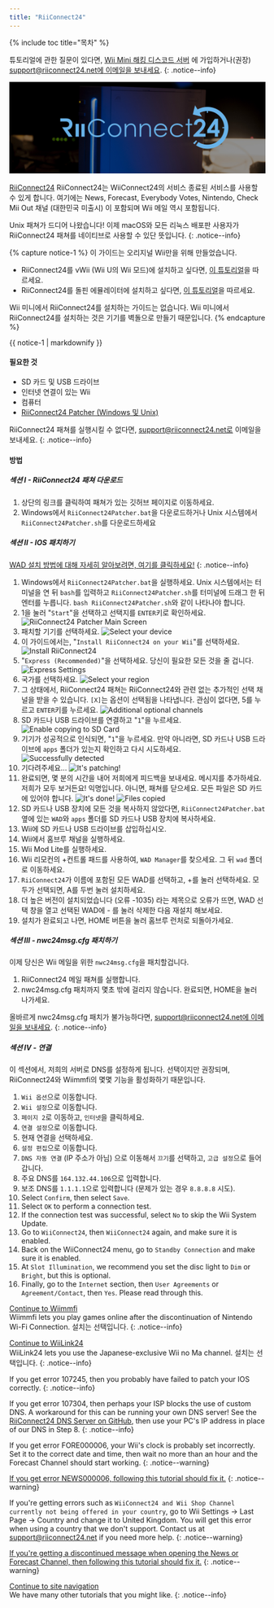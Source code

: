 ```yaml
---
title: "RiiConnect24"
---
```


{% include toc title="목차" %}

튜토리얼에 관한 질문이 있다면, [Wii Mini 해킹 디스코드 서버](https://discord.gg/rc24) 에 가입하거나(권장) [support@riiconnect24.net에 이메일을 보내세요](mailto:support@riiconnect24.net).
{: .notice--info}

![RiiConnect24 로고](/images/WiiRC24Logo.jpg)

[RiiConnect24](https://rc24.xyz/) RiiConnect24는 WiiConnect24의 서비스 종료된 서비스를 사용할 수 있게 합니다. 여기에는 News, Forecast, Everybody Votes, Nintendo, Check Mii Out 채널 (대한민국 미출시) 이 포함되며 Wii 메일 역시 포함됩니다.

Unix 패쳐가 드디어 나왔습니다! 이제 macOS와 모든 리눅스 배포판 사용자가 RiiConnect24 패쳐를 네이티브로 사용할 수 있단 뜻입니다.
{: .notice--info}

{% capture notice-1 %}
이 가이드는 오리지널 Wii만을 위해 만들었습니다.

- RiiConnect24를 vWii (Wii U의 Wii 모드)에 설치하고 싶다면, [이 튜토리얼](riiconnect24-vwii)을 따르세요.
- RiiConnect24를 돌핀 에뮬레이터에 설치하고 싶다면, [이 튜토리얼](riiconnect24-dolphin)을 따르세요.

Wii 미니에서 RiiConnect24를 설치하는 가이드는 없습니다. Wii 미니에서 RiiConnect24를 설치하는 것은 기기를 벽돌으로 만들기 때문입니다.
{% endcapture %}

<div class="notice--warning">{{ notice-1 | markdownify }}</div>

#### 필요한 것

* SD 카드 및 USB 드라이브
* 인터넷 연결이 있는 Wii
* 컴퓨터
* [RiiConnect24 Patcher (Windows 및 Unix)](https://github.com/RiiConnect24/RiiConnect24-Patcher/releases)

RiiConnect24 패쳐를 실행시킬 수 없다면, support@riiconnect24.net로 이메일을 보내세요.
{: .notice--info}

#### 방법

##### 섹션 I - RiiConnect24 패쳐 다운로드

1. 상단의 링크를 클릭하여 패쳐가 있는 깃허브 페이지로 이동하세요.
2. Windows에서 `RiiConnect24Patcher.bat`을 다운로드하거나 Unix 시스템에서 `RiiConnect24Patcher.sh`를 다운로드하세요

##### 섹션 II - IOS 패치하기

[WAD 설치 방법에 대해 자세히 알아보려면, 여기를 클릭하세요!](wiimodlite)
{: .notice--info}

1. Windows에서 `RiiConnect24Patcher.bat`을 실행하세요. Unix 시스템에서는 터미널을 연 뒤 `bash`를 입력하고 `RiiConnect24Patcher.sh`를 터미널에 드래그 한 뒤 엔터를 누릅니다. `bash RiiConnect24Patcher.sh`와 같이 나타나야 합니다.
2. 1을 눌러 "`Start`"을 선택하고 선택지를 `ENTER`키로 확인하세요. ![RiiConnect24 Patcher Main Screen](/images/RC24_Patcher/1.JPG)
3. 패치할 기기를 선택하세요. ![Select your device](/images/RC24_Patcher/2.JPG)
4. 이 가이드에서는, "`Install RiiConnect24 on your Wii`"를 선택하세요. ![Install RiiConnect24](/images/RC24_Patcher/3.JPG)
5. "`Express (Recommended)`"을 선택하세요. 당신이 필요한 모든 것을 줄 겁니다. ![Express Settings](/images/RC24_Patcher/4.JPG)
6. 국가를 선택하세요. ![Select your region](/images/RC24_Patcher/5.JPG)
7. 그 상태에서, RiiConnect24 패쳐는 RiiConnect24와 관련 없는 추가적인 선택 채널을 받을 수 있습니다. `[X]`는 옵션이 선택됨을 나타냅니다. 관심이 없다면, 5를 누르고 `ENTER`키를 누르세요. ![Additional optional channels](/images/RC24_Patcher/6.JPG)
7. SD 카드나 USB 드라이브를 연결하고 "`1`"을 누르세요. ![Enable copying to SD Card](/images/RC24_Patcher/7.JPG)
8. 기기가 성공적으로 인식되면, "`1`"을 누르세요. 만약 아니라면, SD 카드나 USB 드라이브에 `apps` 폴더가 있는지 확인하고 다시 시도하세요. ![Successfully detected](/images/RC24_Patcher/8.JPG)
9. 기다려주세요... ![It's patching!](/images/RC24_Patcher/9.JPG)
10. 완료되면, 몇 분의 시간을 내어 저희에게 피드백을 보내세요. 메시지를 추가하세요. 저희가 모두 보거든요! 익명입니다. 아니면, 패쳐를 닫으세요. 모든 파일은 SD 카드에 있어야 합니다. ![It's done!](/images/RC24_Patcher/10.JPG) ![Files copied](/images/RC24_Patcher/11.PNG)
11. SD 카드나 USB 장치에 모든 것을 복사하지 않았다면, `RiiConnect24Patcher.bat` 옆에 있는 `WAD`와 `apps` 폴더를 SD 카드나 USB 장치에 복사하세요.
12. Wii에 SD 카드나 USB 드라이브를 삽입하십시오.
13. Wii에서 홈브루 채널을 실행하세요.
14. Wii Mod Lite를 실행하세요.
15. Wii 리모컨의 +컨트롤 패드를 사용하여, `WAD Manager`를 찾으세요. 그 뒤 `wad` 폴더로 이동하세요.
16. `RiiConnect24`가 이름에 포함된 모든 WAD를 선택하고, +를 눌러 선택하세요. 모두가 선택되면, A를 두번 눌러 설치하세요.
17. 더 높은 버전이 설치되었습니다 (오류 -1035) 라는 제목으로 오류가 뜨면, WAD 선택 창을 열고 선택된 WAD에 - 를 눌러 삭제한 다음 재설치 해보세요.
18. 설치가 완료되고 나면, HOME 버튼을 눌러 홈브루 런처로 되돌아가세요.

##### 섹션 III - nwc24msg.cfg 패치하기

이제 당신은 Wii 메일을 위한 `nwc24msg.cfg`을 패치할겁니다.

1. RiiConnect24 메일 패쳐를 실행합니다.
2. nwc24msg.cfg 패치까지 몇초 밖에 걸리지 않습니다. 완료되면, HOME을 눌러 나가세요.

올바르게 nwc24msg.cfg 패치가 불가능하다면, [support@riiconnect24.net에 이메일을 보내세요](mailto:support@riiconnect24.net).
{: .notice--info}

##### 섹션 IV - 연결

이 섹션에서, 저희의 서버로 DNS를 설정하게 됩니다. 선택이지만 권장되며, RiiConnect24와 Wiimmfi의 몇몇 기능을 활성화하기 때문입니다.

1. `Wii 옵션`으로 이동합니다.
2. `Wii 설정`으로 이동합니다.
3. `페이지 2`로 이동하고, `인터넷`을 클릭하세요.
4. `연결 설정`으로 이동합니다.
5. 현재 연결을 선택하세요.
6. `설정 편집`으로 이동합니다.
7. `DNS 자동 연결` (IP 주소가 아님) 으로 이동해서 `끄기`를 선택하고, `고급 설정`으로 들어갑니다.
8. 주요 DNS를 `164.132.44.106`으로 입력합니다.
9. 보조 DNS를 `1.1.1.1`으로 입력합니다 (문제가 있는 경우 `8.8.8.8` 시도).
10. Select `Confirm`, then select `Save`.
11. Select `OK` to perform a connection test.
12. If the connection test was successful, select `No` to skip the Wii System Update.
13. Go to `WiiConnect24`, then `WiiConnect24` again, and make sure it is enabled.
14. Back on the WiiConnect24 menu, go to `Standby Connection` and make sure it is enabled.
15. At `Slot Illumination`, we recommend you set the disc light to `Dim` or `Bright`, but this is optional.
16. Finally, go to the `Internet` section, then `User Agreements` or `Agreement/Contact`, then `Yes`. Please read through this.


[Continue to Wiimmfi](wiimmfi)<br> Wiimmfi lets you play games online after the discontinuation of Nintendo Wi-Fi Connection. 설치는 선택입니다.
{: .notice--info}

[Continue to WiiLink24](wiilink24)<br> WiiLink24 lets you use the Japanese-exclusive Wii no Ma channel. 설치는 선택입니다.
{: .notice--info}

If you get error 107245, then you probably have failed to patch your IOS correctly.
{: .notice--info}

If you get error 107304, then perhaps your ISP blocks the use of custom DNS. A workaround for this can be running your own DNS server! See the [RiiConnect24 DNS Server on GitHub](https://github.com/RiiConnect24/DNS-Server), then use your PC's IP address in place of our DNS in Step 8.
{: .notice--info}

If you get error FORE000006, your Wii's clock is probably set incorrectly. Set it to the correct date and time, then wait no more than an hour and the Forecast Channel should start working.
{: .notice--warning}

[If you get error NEWS000006, following this tutorial should fix it.](news000006)
{: .notice--warning}

If you're getting errors such as `WiiConnect24 and Wii Shop Channel currently not being offered in your country`, go to Wii Settings -> Last Page -> Country and change it to United Kingdom. You will get this error when using a country that we don't support. Contact us at [support@riiconnect24.net](mailto:support@riiconnect24.net) if you need more help.
{: .notice--warning}

[If you're getting a discontinued message when opening the News or Forecast Channel, then following this tutorial should fix it.](deleting-vffs)
{: .notice--warning}

[Continue to site navigation](site-navigation)<br> We have many other tutorials that you might like.
{: .notice--info}
